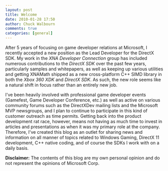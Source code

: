 ```yaml
---
layout: post
title: Welcome
date: 2010-01-28 17:50
author: Chuck Walbourn
comments: true
categories: [general]
---
```

<P>After 5 years of focusing on game developer relations at Microsoft, I recently accepted a new position as the Lead Developer for the DirectX SDK. My work in the <EM>XNA Developer Connection</EM> group has included numerous contributions to the <I>DirectX SDK</I> over the past few years, particularly samples and whitepapers, as well as keeping up various utilities and getting XNAMath shipped as a new cross-platform C++ SIMD library in both the <I>Xbox 360 XDK</I> and <I>DirectX SDK</I>. As such, the new role seems like a natural shift in focus rather than an entirely new job.</P>
<!--more-->

<P>I've been heavily involved with professional game developer events (Gamefest, Game Developer Conference, etc.) as well as active on various community forums such as the DirectXDev mailing lists and the Microsoft MVP newsgroups, and I plan to continue to participate in this kind of customer outreach as time permits. Getting back into the product development rat race, however, means not having as much time to invest in articles and presentations as when it was my primary role at the company. Therefore, I've created this blog as an outlet for sharing news and information on all manner of topics related to Windows Gaming, DirectX 11 development, C++ native coding, and of course the SDKs I work with on a daily basis.</P>

<P><B>Disclaimer:</B> The contents of this blog are my own personal opinion and do not represent the opinions of Microsoft Corp.</P>
